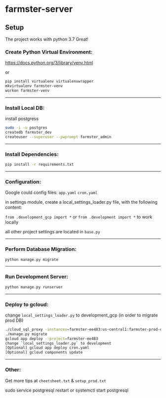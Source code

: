 # farmster-server

## Setup
The project works with python 3.7
Great!
### Create Python Virtual Environment:
https://docs.python.org/3/library/venv.html

or 

```bash
pip install virtualenv virtualenvwrapper
mkvirtualenv farmster-venv
workon farmster-venv
```

-------
### Install Local DB:
install postgress
```bash
sudo -i -u postgres
createdb farmster_dev
createuser --superuser --pwprompt farmster_admin
```

-------
### Install Dependencies:
```bash
pip install -r requirements.txt
```

-------
### Configuration:
Google could config files:
`app.yaml`
`cron.yaml`

in settings module, create a local_settings_loader.py file, with the following content:

`from .development_gcp import *` 
or
`from .development import *` to work locally

all other project settings are located in `base.py`

-------
### Perform Database Migration:
```bash
python manage.py migrate
```

-------
### Run Development Server:

```bash
python manage.py runserver
```

-------
### Deploy to gcloud:
change `local_settings_loader.py` to development_gcp (in order to migrate prod DB)
```bash
./cloud_sql_proxy -instances=farmster-ee483:us-central1:farmster-prod-db=tcp:5433
./manage.py migrate
gcloud app deploy --project=farmster-ee483
change `local_settings_loader.py` to development
[Optional] gcloud app deploy cron.yaml
[Optional] gcloud components update
```

-------
### Other:
Get more tips at `cheetsheet.txt` & `setup_prod.txt`


sudo service postgresql restart
or 
systemctl start postgresql
